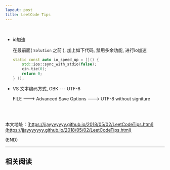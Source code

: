 ```yaml
---
layout: post
title: LeetCode Tips
---
```



<br>

*   io加速

    在最前面( `Solution` 之前 ), 加上如下代码, 禁用多余功能, 进行io加速

    ```cpp
    static const auto io_speed_up = []() {
    	std::ios::sync_with_stdio(false);
    	cin.tie(0);
    	return 0;
    } ();
    ```
    
*   VS 文本编码方式, GBK --- UTF-8

    FILE ---> Advanced Save Options ---> UTF-8 without signiture

    
<br><br>

本文地址：[https://jjayyyyyyy.github.io/2018/05/02/LeetCodeTips.html](https://jjayyyyyyy.github.io/2018/05/02/LeetCodeTips.html)

(END)

---

##	相关阅读

